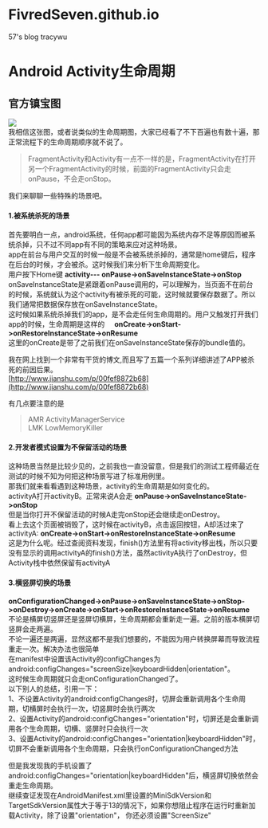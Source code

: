 # FivredSeven.github.io
57's blog
tracywu


# Android Activity生命周期
## 官方镇宝图
![](http://android.xsoftlab.net/images/activity_lifecycle.png)   
我相信这张图，或者说类似的生命周期图，大家已经看了不下百遍也有数十遍，那正常流程下的生命周期顺序就不说了。   
>FragmentActivity和Activity有一点不一样的是，FragmentActivity在打开另一个FragmentActivity的时候，前面的FragmentActivity只会走onPause，不会走onStop。



我们来聊聊一些特殊的场景吧。
#### 1.被系统杀死的场景
首先要明白一点，android系统，任何app都可能因为系统内存不足等原因而被系统杀掉，只不过不同app有不同的策略来应对这种场景。     
app在前台与用户交互的时候一般是不会被系统杀掉的，通常是home键后，程序在后台的时候，才会被杀。这时候我们来分析下生命周期变化。   
用户按下Home键 __activity--- onPause->onSaveInstanceState->onStop__        
onSaveInstanceState是紧跟着onPause调用的，可以理解为，当页面不在前台的时候，系统就认为这个activity有被杀死的可能，这时候就要保存数据了。所以我们通常把数据保存放在onSaveInstanceState。      
这时候如果系统杀掉我们的app，是不会走任何生命周期的。用户又触发打开我们app的时候，生命周期是这样的     
__onCreate->onStart->onRestoreInstanceState->onResume__                
这里的onCreate是带了之前我们在onSaveInstanceState保存的bundle值的。

我在网上找到一个非常有干货的博文,而且写了五篇一个系列详细讲述了APP被杀死的前因后果。        
[http://www.jianshu.com/p/00fef8872b68](http://www.jianshu.com/p/00fef8872b68)   


有几点要注意的是        
>AMR ActivityManagerService         
>LMK LowMemoryKiller

#### 2.开发者模式设置为不保留活动的场景
这种场景当然是比较少见的，之前我也一直没留意，但是我们的测试工程师最近在测试的时候不知为何把这种场景写进了标准用例里。          
那我们就来看看遇到这种场景，activity的生命周期是如何变化的。          
activityA打开activityB。正常来说A会走 __onPause->onSaveInstanceState->onStop__        
但是当你打开不保留活动的时候A走完onStop还会继续走onDestroy。         
看上去这个页面被销毁了，这时候在activityB，点击返回按钮，A却活过来了          
activityA: __onCreate->onStart->onRestoreInstanceState->onResume__          
这是为什么呢。经过查阅资料发现，finish()方法里有将activity移出栈，所以只要没有显示的调用activityA的finish()方法，虽然activityA执行了onDestroy，但Activity栈中依然保留有activityA         



#### 3.横竖屏切换的场景
__onConfigurationChanged->onPause->onSaveInstanceState->onStop->onDestroy->onCreate->onStart->onRestoreInstanceState->onResume__            
不论是横屏切竖屏还是竖屏切横屏，生命周期都会重新走一遍。之前的版本横屏切竖屏会走两遍。            
不论一遍还是两遍，显然这都不是我们想要的，不能因为用户转换屏幕而导致流程重走一次。解决办法也很简单             
在manifest中设置该Activity的configChanges为android:configChanges="screenSize|keyboardHidden|orientation"。           
这时候生命周期就只会走onConfigurationChanged了。           
以下别人的总结，引用一下：        
1、不设置Activity的android:configChanges时，切屏会重新调用各个生命周期，切横屏时会执行一次，切竖屏时会执行两次         
2、设置Activity的android:configChanges="orientation"时，切屏还是会重新调用各个生命周期，切横、竖屏时只会执行一次         
3、设置Activity的android:configChanges="orientation|keyboardHidden"时，切屏不会重新调用各个生命周期，只会执行onConfigurationChanged方法

但是我发现我的手机设置了android:configChanges="orientation|keyboardHidden"后，横竖屏切换依然会重走生命周期。               
继续查证发现在AndroidManifest.xml里设置的MiniSdkVersion和TargetSdkVersion属性大于等于13的情况下，如果你想阻止程序在运行时重新加载Activity，除了设置"orientation"， 你还必须设置"ScreenSize"

